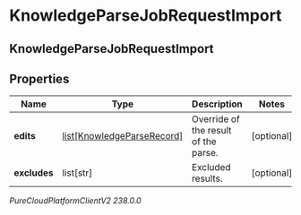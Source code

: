 # KnowledgeParseJobRequestImport

## KnowledgeParseJobRequestImport

## Properties

|Name | Type | Description | Notes|
|------------ | ------------- | ------------- | -------------|
| **edits** | [list[KnowledgeParseRecord]](KnowledgeParseRecord) | Override of the result of the parse. | [optional] |
| **excludes** | list[str] | Excluded results. | [optional] |



_PureCloudPlatformClientV2 238.0.0_
